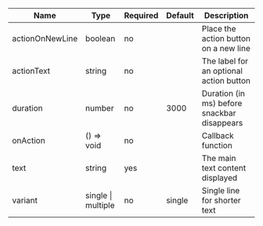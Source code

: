 | Name            | Type               | Required | Default | Description                                 |
|-----------------|--------------------|----------|---------|---------------------------------------------|
| actionOnNewLine | boolean            | no       |         | Place the action button on a new line       |
| actionText      | string             | no       |         | The label for an optional action button     |
| duration        | number             | no       | 3000    | Duration (in ms) before snackbar disappears |
| onAction        | () => void         | no       |         | Callback function                           |
| text            | string             | yes      |         | The main text content displayed             |
| variant         | single \| multiple | no       | single  | Single line for shorter text                |